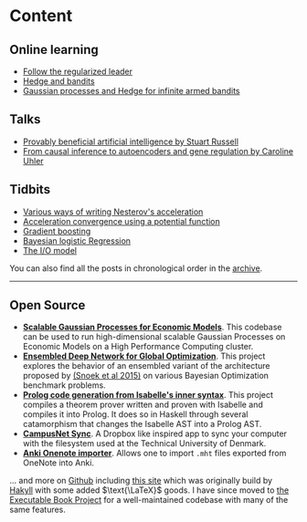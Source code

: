 
# Content

## Online learning

- [Follow the regularized leader](/posts/2019-11-02-FTRL/)
- [Hedge and bandits](/posts/2020-01-06-hedge-and-bandit/)
- [Gaussian processes and Hedge for infinite armed bandits](/posts/2020-01-07-gp-mw/)

## Talks

- [Provably beneficial artificial intelligence by Stuart Russell](/posts/2019-11-03-russell-talk/)
- [From causal inference to autoencoders and gene regulation by Caroline Uhler](/posts/2019-11-16-caroline-uhler/)

## Tidbits

- [Various ways of writing Nesterov's acceleration](/posts/2020-06-04-acceleration-perspectives/)
- [Acceleration convergence using a potential function](/posts/2020-06-04-acceleration-with-potential-function/)
- [Gradient boosting](/posts/2020-05-15-gradientboosting/)
- [Bayesian logistic Regression](/posts/2020-05-26-bayesian-logistic-regression/)
- [The I/O model](/posts/2018-05-22-io-model/)


You can also find all the posts in chronological order in the [archive](/posts/).

<hr>

## Open Source

- **[Scalable Gaussian Processes for Economic Models][master]**.
  This codebase can be used to run high-dimensional scalable Gaussian Processes on Economic Models on a High Performance Computing cluster.
- **[Ensembled Deep Network for Global Optimization][6]**.
  This project explores the behavior of an ensembled variant of the architecture proposed by [(Snoek et al 2015)][7] on various Bayesian Optimization benchmark problems.
- **[Prolog code generation from Isabelle's inner syntax][1]**. 
  This project compiles a theorem prover written and proven with Isabelle and compiles it into Prolog. It does so in Haskell through several catamorphism that changes the Isabelle AST into a Prolog AST.
- **[CampusNet Sync][2]**. A Dropbox like inspired app to sync your computer with the filesystem used at the Technical University of Denmark.
- **[Anki Onenote importer][3]**. 
  Allows one to import `.mht` files exported from OneNote into Anki.
<!-- - Haskell Spanning Tree -->

... and more on [Github][4] including [this site][5] which was originally build by <a href="http://jaspervdj.be/hakyll">Hakyll</a> with some added $\text{\LaTeX}$ goods. 
I have since moved to <a href="https://ebp.jupyterbook.org">the Executable Book Project</a> for a well-maintained codebase with many of the same features.

[1]: https://github.com/tmpethick/simple-prover-pl
[2]: http://pethick.dk/campusnet-electron/
[3]: https://github.com/tmpethick/anki-onenote-importer
[4]: https://github.com/tmpethick/
[5]: https://github.com/tmpethick/tmpethick.github.io
[6]: https://github.com/tmpethick/ensembled-dngo
[7]: https://arxiv.org/abs/1502.05700
[master]: https://github.com/tmpethick/thesis-code
